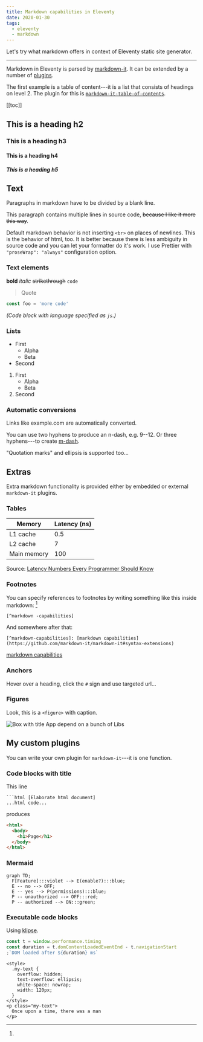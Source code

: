 ```yaml
---
title: Markdown capabilities in Eleventy
date: 2020-01-30
tags:
  - eleventy
  - markdown
---
```


Let's try what markdown offers in context of Eleventy static site generator.

---

Markdown in Eleventy is parsed by
[markdown-it](https://github.com/markdown-it/markdown-it). It can be extended by
a number of
[plugins](https://www.npmjs.com/search?q=keywords:markdown-it-plugin).

The first example is a table of content---it is a list that consists of headings
on level 2. The plugin for this is
[`markdown-it-table-of-contents`](https://www.npmjs.com/package/markdown-it-table-of-contents).

[[toc]]

## This is a heading h2

### This is a heading h3

#### This is a heading h4

##### This is a heading h5

## Text

Paragraphs in markdown have to be divided by a blank line.

<!-- prettier-ignore -->
This paragraph contains
multiple lines in source code,
~~because I like it more this way~~.

Default markdown behavior is not inserting `<br>` on places of newlines. This is
the behavior of html, too. It is better because there is less ambiguity in
source code and you can let your formatter do it's work. I use Prettier with
`"proseWrap": "always"` configuration option.

### Text elements

**bold** _italic_ ~~strikethrough~~ `code`

> Quote

```js
const foo = 'more code'
```

_(Code block with language specified as `js`.)_

### Lists

- First
  - Alpha
  - Beta
- Second

1. First
   - Alpha
   - Beta
2. Second

### Automatic conversions

Links like example.com are automatically converted.

You can use two hyphens to produce an n-dash, e.g. 9--12. Or three hyphens---to
create [m-dash](https://www.thepunctuationguide.com/em-dash.html).

"Quotation marks" and ellipsis is supported too...

## Extras

Extra markdown functionality is provided either by embedded or external
`markdown-it` plugins.

### Tables

| Memory      | Latency (ns) |
| ----------- | ------------ |
| L1 cache    | 0.5          |
| L2 cache    | 7            |
| Main memory | 100          |

Source:
[Latency Numbers Every Programmer Should Know](https://gist.github.com/jboner/2841832)

### Footnotes

You can specify references to footnotes by writing something like this inside
markdown: [^markdown-capabilities]

```text
[^markdown -capabilities]
```

And somewhere after that:

```text
[^markdown-capabilities]: [markdown capabilities](https://github.com/markdown-it/markdown-it#syntax-extensions)
```

[^markdown-capabilities]:
  [markdown capabilities](https://github.com/markdown-it/markdown-it#syntax-extensions)

### Anchors

Hover over a heading, click the `#` sign and use targeted url...

### Figures

Look, this is a `<figure>` with caption.

<div class="hide-white-background">

![Box with title App depend on a bunch of Libs](/img/dependencies.png)

</div>

## My custom plugins

You can write your own plugin for `markdown-it`---it is one function.

### Code blocks with title

This line

````text
```html [Elaborate html document]
...html code...
````

produces

```html [Elaborate html document]
<html>
  <body>
    <h1>Page</h1>
  </body>
</html>
```

### Mermaid

```mermaid // <code>Role</code> based <b>toggling</b>
graph TD;
  F[Feature]:::violet --> E(enable?):::blue;
  E -- no --> OFF;
  E -- yes --> P(permissions):::blue;
  P -- unauthorized --> OFF:::red;
  P -- authorized --> ON:::green;
```

### Executable code blocks

Using [klipse](https://github.com/viebel/klipse).

```js {run}
const t = window.performance.timing
const duration = t.domContentLoadedEventEnd - t.navigationStart
;`DOM loaded after ${duration} ms`
```

```html/2-3 {run} [HTML and CSS]
<style>
  .my-text {
    overflow: hidden;
    text-overflow: ellipsis;
    white-space: nowrap;
    width: 120px;
  }
</style>
<p class="my-text">
  Once upon a time, there was a man
</p>
```
